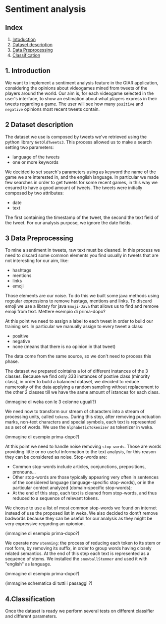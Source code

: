 # Sentiment analysis

## Index

1. [Intoduction](#1-intoduction)
2. [Dataset description](#2-dataset-description)
3. [Data Preprocessing](#3-data-preprocessing)
4. [Classification](#4-classification)


## 1. Introduction

We want to implement a sentiment analysis feature in the GIAR application, considering the opinions about videogames mined from tweets of the players around the world.
Our aim is, for each videogame selected in the user's interface, to show an estimation about what players express in their tweets regarding a game. The user will see how many `positive` and `negative` opinions most recent tweets contain.


## 2 Dataset description
The dataset we use is composed by tweets we've retrieved using the python library `GetOldTweets3`. This process allowed us to make a search setting two parameters:
- language of the tweets
- one or more keywords

We decided to set search's parameters using as keyword the name of the game we are interested in, and the english language. In particular we made few searches in order to get tweets for some recent games, in this way we ensured to have a good amount of tweets. The tweets were initially composed by two attributes:
- date
- text

The first containing the timestamp of the tweet, the second the text field of the tweet.
For our analysis purpose, we ignore the date fields.

## 3 Data Preprocessing

To mine a sentiment in tweets, raw text must be cleaned. In this process we need to discard some common elements you find usually in tweets that are not interesting for our aim, like:
- hashtags
- mentions
- links
- emoji

Those elements are our noise. To do this we built some java methods using regoular expressions to remove hastags, mentions and links. To discard emoji we use a library for java `Emoji-Java`
that allows us to find and remove emoji from text. 
Mettere esempio di prima-dopo?

At this point we need to assign a label to each tweet in order to build our training set. In particular we manually assign to every tweet a class:
- positive
- negative
- none (means that there is no opinion in that tweet)


The data come from the same source, so we don't need to process this phase.


The dataset we prepared cointains a lot of different instances of the 3 classes. Because we find only 333 instances of postive class (minority class), in order to build a balanced dataset, we decided to reduce numerosity of the data applying a random sampling without replacement to the other 2 classes till we have the same amount of istances for each class.

(immagine di weka con le 3 colonne uguali?)

We need now to transform our stream of characters into a stream of processing units, called `tokens`. During this step, after removing punctuation marks, non-text characters and special symbols, each text is represented as a set of words. We use the `AlphabeticTokenizer` as tokenizer in weka.

(immagine di esempio prima-dopo?)

At this point we need to handle noise removing `stop-words`. Those are words providing little or no useful information to the text analysis, for this reason they can be considered as noise. Stop-words are:
- Common stop-words include articles, conjunctions, prepositions, pronouns...
- Other stop-words are those typically appearing very often in sentences of the considered language (language-specific stop-words), or in the particular context
analyzed (domain-specific stop-words);
- At the end of this step, each text is cleaned from stop-words, and thus reduced to a sequence of relevant tokens.

We choose to use a list of most common stop-words we found on internet instead of use the proposed list in weka. We also decided to dont't remove badwords because they can be usefull for our analysis as they might be very expressive regarding an opionion.

(immagine di esempio prima-dopo?)

We operate now `stemming`: the process of reducing
each token to its stem or root form, by removing its suffix, in order to group words having closely
related semantics. At the end of this step each text
is represented as a sequence of stems. We installed the `snowballStemmer` and used it with "english" as language.

(immagine di esempio prima-dopo?)

(immagine schematica di tutti i passaggi ?)

## 4.Classification

Once the dataset is ready we perform several tests on different classifier and different parameters.



